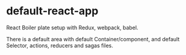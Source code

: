 # default-react-app

React Boiler plate setup with Redux, webpack, babel.

There is a default area with default Container/component, and default Selector, actions, reducers and sagas files.
